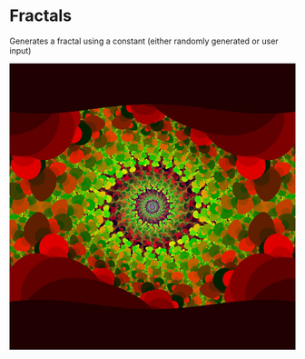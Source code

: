 # Fractals
Generates a fractal using a constant (either randomly generated or user input) 

![sinFractal](sinFractal.jpg)
